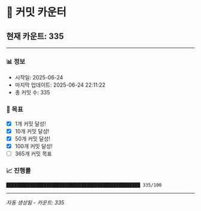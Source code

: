 # 🔢 커밋 카운터

## 현재 카운트: 335

---

### 📊 정보
- 시작일: 2025-06-24
- 마지막 업데이트: 2025-06-24 22:11:22
- 총 커밋 수: 335

### 🎯 목표
- [x] 1개 커밋 달성!
- [x] 10개 커밋 달성!
- [x] 50개 커밋 달성!
- [x] 100개 커밋 달성!
- [ ] 365개 커밋 목표

### 📈 진행률
```
██████████████████████████████████████████████████ 335/100
```

---
*자동 생성됨 - 카운트: 335*

